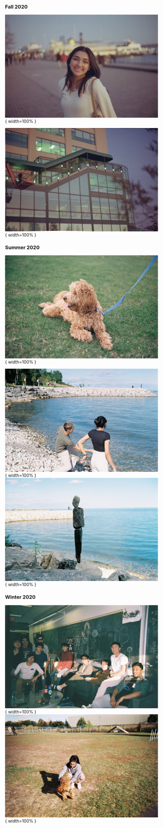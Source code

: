 <!-- ### Fall 2021


### Winnter 2021
![nika tree](img/winter2021/8.jpeg) -->


### Fall 2020
![nika tree](img/fall2020/nika.png){ width=100% }
<!-- ![nika toronto](img/fall2020/nika2.png){ width=100% } -->
![building](img/fall2020/building.png){ width=100% }

### Summer 2020
![levi](img/summer2020/000010.JPG){ width=100% }
<!-- ![nika back](img/summer2020/000021.JPG){ width=100% }
![nika ice cream](img/summer2020/000023.JPG){ width=100% } -->
![throwing rocks](img/summer2020/000027.JPG){ width=100% }
![rocks](img/summer2020/000025.JPG){ width=100% }

### Winter 2020
<!-- ![room](img/winter2020/000008.JPG){ width=100% } -->
![lounge](img/winter2020/000010.JPG){ width=100% }
![dog park](img/winter2020/000014.JPG){ width=100% }